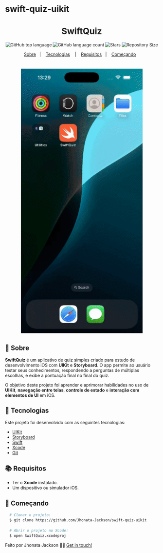 # swift-quiz-uikit

<h1 align="center">
  SwiftQuiz
</h1>

<p align="center">
  <img alt="GitHub top language" src="https://img.shields.io/github/languages/top/jhonatajackson/SwiftQuiz">
  <img alt="GitHub language count" src="https://img.shields.io/github/languages/count/jhonatajackson/SwiftQuiz">
  <img alt="Stars" src="https://img.shields.io/github/stars/jhonatajackson/SwiftQuiz">
  <img alt="Repository Size" src="https://img.shields.io/github/repo-size/jhonatajackson/SwiftQuiz">
</p>

<p align="center">
  <a href="#page_with_curl-sobre">Sobre</a>&nbsp;&nbsp;&nbsp;|&nbsp;&nbsp;&nbsp;
  <a href="#hammer-iniciando-ios">Tecnologias</a>
  &nbsp;&nbsp;&nbsp;|&nbsp;&nbsp;&nbsp;
  <a href="#books-requisitos">Requisitos</a>&nbsp;&nbsp;&nbsp;|&nbsp;&nbsp;&nbsp;
  <a href="#rocket-começando">Começando</a>&nbsp;&nbsp;&nbsp;
</p>

<h1 align="center">
  <img alt="App Demo" src="./screenshots/swiftquiz.gif" width="400" />
</h1>

## 📃 Sobre

**SwiftQuiz** é um aplicativo de quiz simples criado para estudo de desenvolvimento iOS com **UIKit** e **Storyboard**. O app permite ao usuário testar seus conhecimentos, respondendo a perguntas de múltiplas escolhas, e exibe a pontuação final no final do quiz.

O objetivo deste projeto foi aprender e aprimorar habilidades no uso de **UIKit**, **navegação entre telas**, **controle de estado** e **interação com elementos de UI** em iOS.

## 🔨 Tecnologias

Este projeto foi desenvolvido com as seguintes tecnologias:

- [UIKit](https://developer.apple.com/documentation/uikit/)
- [Storyboard](https://developer.apple.com/xcode/storyboards/)
- [Swift](https://developer.apple.com/swift/)
- [Xcode](https://developer.apple.com/xcode/)
- [Git](https://git-scm.com/)

## 📚 Requisitos

- Ter o **Xcode** instalado.
- Um dispositivo ou simulador iOS.

## 🚀 Começando

```bash
  # Clonar o projeto:
  $ git clone https://github.com/Jhonata-Jackson/swift-quiz-uikit

  # Abrir o projeto no Xcode:
  $ open SwiftQuiz.xcodeproj
```

Feito por Jhonata Jackson 👋🏻 [Get in touch!](https://www.linkedin.com/in/jhonata-jackson-555929121/)